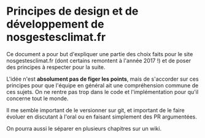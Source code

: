 # Principes de design et de développement de nosgestesclimat.fr

Ce document a pour but d'expliquer une partie des choix faits pour le site nosgestesclimat.fr (dont certains remontent à l'année 2017 !) et de poser des principes à respecter pour la suite.

L'idée n'est **absolument pas de figer les points**, mais de s'accorder sur ces principes pour que l'équipe en général ait une compréhension commune de ces sujets. On ne rentre pas trop dans le code et l'implémentation pour qu'il concerne tout le monde. 

Il me semble important de le versionner sur git, et important de le faire évoluer en discutant à l'oral ou en faisant simplement des PR argumentées. 

On pourra aussi le séparer en plusieurs chapitres sur un wiki.
